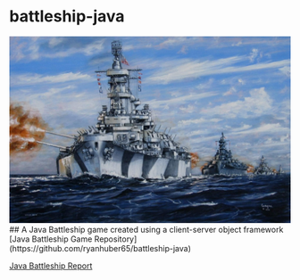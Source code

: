 # battleship-java
<img src="images/battleship-logo.jpg"/>
## A Java Battleship game created using a client-server object framework
[Java Battleship Game Repository](https://github.com/ryanhuber65/battleship-java)

[Java Battleship Report](ryanhuber65.github.io/pdf/BattleshipReport.pdf)
